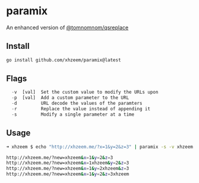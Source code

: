 # paramix
An enhanced version of [@tomnomnom/qsreplace](https://github.com/tomnomnom/qsreplace/)


## Install
```bash
go install github.com/xhzeem/paramix@latest
```

## Flags

```python
  -v  [val]  Set the custom value to modify the URLs upon
  -p  [val]  Add a custom parameter to the URL
  -d         URL decode the values of the paramters
  -r         Replace the value instead of appending it
  -s         Modify a single parameter at a time
```

## Usage
```bash
➜ xhzeem $ echo "http://xhzeem.me/?x=1&y=2&z=3" | paramix -s -v xhzeem -p new

http://xhzeem.me/?new=xhzeem&x=1&y=2&z=3
http://xhzeem.me/?new=xhzeem&x=1xhzeem&y=2&z=3
http://xhzeem.me/?new=xhzeem&x=1&y=2xhzeem&z=3
http://xhzeem.me/?new=xhzeem&x=1&y=2&z=3xhzeem
```
